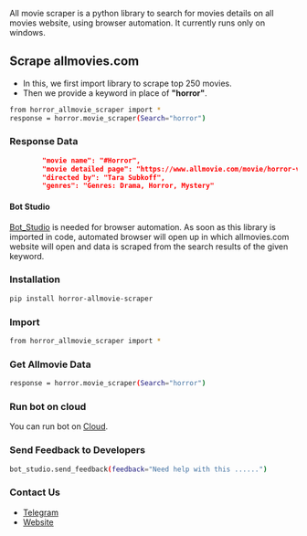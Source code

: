 All movie scraper is a python library to search for movies details on all movies website, using browser automation. 
It currently runs only on windows.

## Scrape allmovies.com
* In this, we first import library to scrape top 250 movies.
* Then we provide a keyword in place of  **"horror"**.
```sh
from horror_allmovie_scraper import *
response = horror.movie_scraper(Search="horror")
```

### Response Data

```json
        "movie name": "#Horror",
        "movie detailed page": "https://www.allmovie.com/movie/horror-v644609",
        "directed by": "Tara Subkoff",
        "genres": "Genres: Drama, Horror, Mystery"
```
#### Bot Studio
[Bot_Studio](https://pypi.org/project/bot_studio/) is needed for browser automation. As soon as this library is imported in code, automated browser will open up in which allmovies.com website will open and data is scraped from the search results of the given keyword.


### Installation

```sh
pip install horror-allmovie-scraper
```

### Import
```sh
from horror_allmovie_scraper import *
```

### Get Allmovie Data
```sh
response = horror.movie_scraper(Search="horror")
```

### Run bot on cloud
You can run bot on [Cloud](https://datakund.com/products/horror-movie-scraper-bot).

### Send Feedback to Developers
```sh
bot_studio.send_feedback(feedback="Need help with this ......")
```

### Contact Us
* [Telegram](https://t.me/datakund)
* [Website](https://datakund.com)


